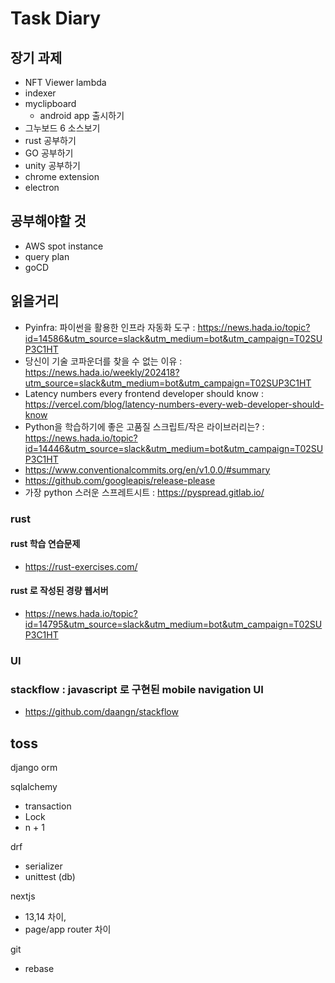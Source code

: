 # Task Diary

## 장기 과제
- NFT Viewer lambda
- indexer
- myclipboard
  - android app 출시하기 
- 그누보드 6 소스보기
- rust 공부하기
- GO 공부하기
- unity 공부하기
- chrome extension
- electron

## 공부해야할 것
- AWS spot instance
- query plan
- goCD

## 읽을거리
- Pyinfra: 파이썬을 활용한 인프라 자동화 도구 : https://news.hada.io/topic?id=14586&utm_source=slack&utm_medium=bot&utm_campaign=T02SUP3C1HT
- 당신이 기술 코파운더를 찾을 수 없는 이유 : https://news.hada.io/weekly/202418?utm_source=slack&utm_medium=bot&utm_campaign=T02SUP3C1HT
- Latency numbers every frontend developer should know : https://vercel.com/blog/latency-numbers-every-web-developer-should-know
- Python을 학습하기에 좋은 고품질 스크립트/작은 라이브러리는? : https://news.hada.io/topic?id=14446&utm_source=slack&utm_medium=bot&utm_campaign=T02SUP3C1HT
- https://www.conventionalcommits.org/en/v1.0.0/#summary
- https://github.com/googleapis/release-please
- 가장 python 스러운 스프레트시트 : https://pyspread.gitlab.io/

### rust

#### rust 학습 연습문제
- https://rust-exercises.com/

#### rust 로 작성된 경량 웹서버
- https://news.hada.io/topic?id=14795&utm_source=slack&utm_medium=bot&utm_campaign=T02SUP3C1HT

### UI

### stackflow : javascript 로 구현된 mobile navigation UI
- https://github.com/daangn/stackflow
 

## toss

django orm

sqlalchemy
 - transaction
 - Lock
 - n + 1

drf
 - serializer
 - unittest (db)


nextjs
 - 13,14 차이, 
 - page/app router 차이


git
 - rebase
